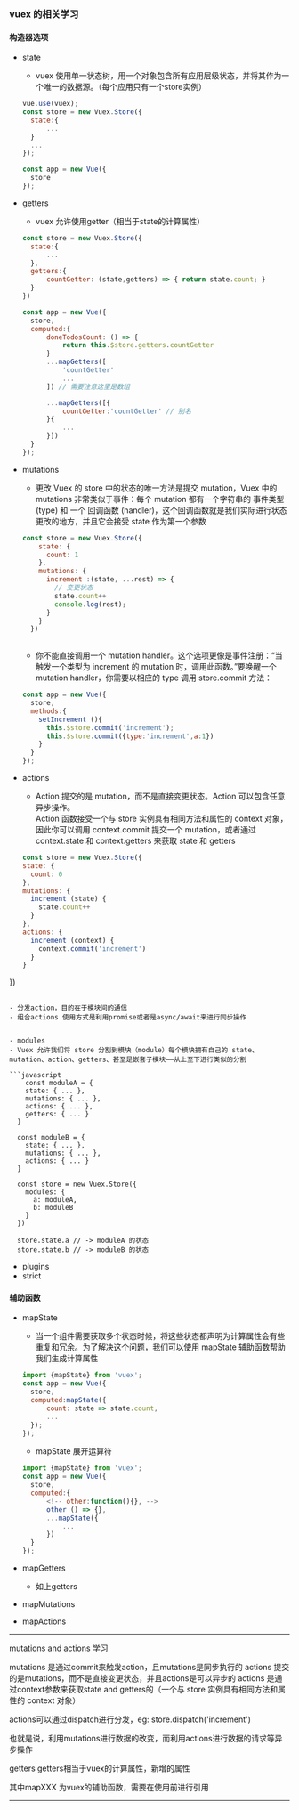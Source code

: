 ### vuex 的相关学习
#### 构造器选项
- state  
  - vuex 使用单一状态树，用一个对象包含所有应用层级状态，并将其作为一个唯一的数据源。（每个应用只有一个store实例）
  
  ```javascript
  vue.use(vuex);
  const store = new Vuex.Store({
  	state:{
  		...
  	}
  	...
  });

  const app = new Vue({
  	store
  });
  ```
- getters
  - vuex 允许使用getter（相当于state的计算属性）  
  
  ```javascript
  const store = new Vuex.Store({
  	state:{
  		...
  	},
  	getters:{
  		countGetter: (state,getters) => { return state.count; }
  	}
  })

  const app = new Vue({
  	store,
  	computed:{
  		doneTodosCount: () => {
		    return this.$store.getters.countGetter
		}
		...mapGetters([
			'countGetter'
			...
		]) // 需要注意这里是数组

		...mapGetters([{
			countGetter:'countGetter' // 别名
		}{
			...
		}])
  	}
  });
  ```

- mutations
  - 更改 Vuex 的 store 中的状态的唯一方法是提交 mutation，Vuex 中的 mutations 非常类似于事件：每个 mutation 都有一个字符串的 事件类型 (type) 和 一个 回调函数 (handler)，这个回调函数就是我们实际进行状态更改的地方，并且它会接受 state 作为第一个参数

  ```javascript
  const store = new Vuex.Store({
	  state: {
	    count: 1
	  },
	  mutations: {
	    increment :(state, ...rest) => {
	      // 变更状态
	      state.count++
	      console.log(rest);
	    }
	  }
	})
	
  ```

  - 你不能直接调用一个 mutation handler。这个选项更像是事件注册：“当触发一个类型为 increment 的 mutation 时，调用此函数。”要唤醒一个 mutation handler，你需要以相应的 type 调用 store.commit 方法：

  ```javascript
  const app = new Vue({
  	store,
  	methods:{
  	  setIncrement (){
  	  	this.$store.commit('increment');
  	  	this.$store.commit({type:'increment',a:1})
  	  }
  	}
  });

  ```

- actions
  - Action 提交的是 mutation，而不是直接变更状态。Action 可以包含任意异步操作。  
  Action 函数接受一个与 store 实例具有相同方法和属性的 context 对象，因此你可以调用 context.commit 提交一个 mutation，或者通过 context.state 和 context.getters 来获取 state 和 getters  

  ```javascript
  const store = new Vuex.Store({
  state: {
    count: 0
  },
  mutations: {
    increment (state) {
      state.count++
    }
  },
  actions: {
    increment (context) {
      context.commit('increment')
    }
  }
})
  ```

  - 分发action，目的在于模块间的通信
  - 组合actions 使用方式是利用promise或者是async/await来进行同步操作


- modules
  - Vuex 允许我们将 store 分割到模块（module）每个模块拥有自己的 state、mutation、action、getters、甚至是嵌套子模块——从上至下进行类似的分割
  
  ```javascript
	  const moduleA = {
	  state: { ... },
	  mutations: { ... },
	  actions: { ... },
	  getters: { ... }
	}

	const moduleB = {
	  state: { ... },
	  mutations: { ... },
	  actions: { ... }
	}

	const store = new Vuex.Store({
	  modules: {
	    a: moduleA,
	    b: moduleB
	  }
	})

	store.state.a // -> moduleA 的状态
	store.state.b // -> moduleB 的状态
  ```

- plugins
- strict

#### 辅助函数
- mapState  
  * 当一个组件需要获取多个状态时候，将这些状态都声明为计算属性会有些重复和冗余。为了解决这个问题，我们可以使用 mapState 辅助函数帮助我们生成计算属性

  ```javascript
  import {mapState} from 'vuex';
  const app = new Vue({
  	store,
  	computed:mapState({
  		count: state => state.count,
  		...
  	});
  });
  ```
  * mapState 展开运算符

  ```javascript
  import {mapState} from 'vuex';
  const app = new Vue({
  	store,
  	computed:{
  		<!-- other:function(){}, -->
  		other () => {},
  		...mapState({
  			...
  		})
  	}
  });
  ```
- mapGetters
  - 如上getters
- mapMutations
- mapActions

********************************************************************
mutations and actions 学习

mutations 是通过commit来触发action，且mutations是同步执行的
actions 提交的是mutations，而不是直接变更状态，并且actions是可以异步的
actions 是通过context参数来获取state and getters的（一个与 store 实例具有相同方法和属性的 context 对象）

actions可以通过dispatch进行分发，eg: store.dispatch('increment')

也就是说，利用mutations进行数据的改变，而利用actions进行数据的请求等异步操作

getters getters相当于vuex的计算属性，新增的属性

其中mapXXX 为vuex的辅助函数，需要在使用前进行引用

********************************************************************